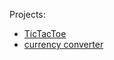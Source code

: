 Projects:
- [TicTacToe](https://chinthalarohitho-alt.github.io/ticTacToeGame/)
- [currency converter](https://chinthalarohitho-alt.github.io/CurrencyConverter/)
